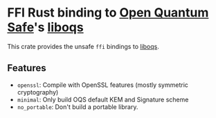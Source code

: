 # FFI Rust binding to [Open Quantum Safe][oqs]'s [liboqs][]

This crate provides the unsafe `ffi` bindings to [liboqs][].

## Features

* `openssl`: Compile with OpenSSL features (mostly symmetric cryptography)
* `minimal`: Only build OQS default KEM and Signature scheme
* `no_portable`: Don't build a portable library.

[oqs]: https://openquantumsafe.org
[liboqs]: https://github.com/Open-Quantum-Safe/liboqs
